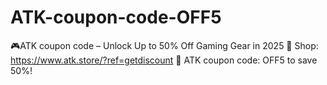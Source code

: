 # ATK-coupon-code-OFF5
🎮ATK coupon code – Unlock Up to 50% Off Gaming Gear in 2025 🛒 Shop: https://www.atk.store/?ref=getdiscount 💸 ATK coupon code: OFF5 to save 50%!
